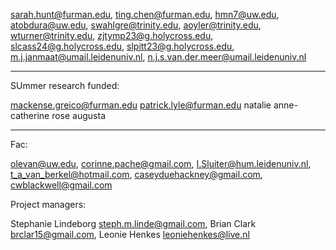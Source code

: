sarah.hunt@furman.edu, ting.chen@furman.edu, hmn7@uw.edu,  atobdura@uw.edu, swahlgre@trinity.edu, aoyler@trinity.edu, wturner@trinity.edu, zjtymp23@g.holycross.edu, slcass24@g.holycross.edu, slpitt23@g.holycross.edu, m.j.janmaat@umail.leidenuniv.nl, n.j.s.van.der.meer@umail.leidenuniv.nl




---
SUmmer research funded:

mackense.greico@furman.edu
patrick.lyle@furman.edu
natalie
anne-catherine
rose
augusta

---

Fac:

olevan@uw.edu, corinne.pache@gmail.com, I.Sluiter@hum.leidenuniv.nl, t_a_van_berkel@hotmail.com, caseyduehackney@gmail.com, cwblackwell@gmail.com

Project managers:

Stephanie Lindeborg <steph.m.linde@gmail.com>,
Brian Clark <brclar15@gmail.com>,
Leonie Henkes <leoniehenkes@live.nl>

